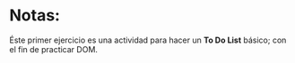 # Notas:

Éste primer ejercicio es una actividad para hacer un __To Do List__ básico; con el fin de practicar DOM.